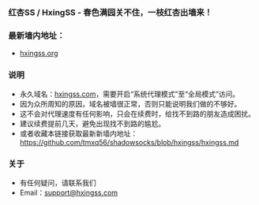 ### 红杏SS / HxingSS - 春色满园关不住，一枝红杏出墙来！
### 最新墙内地址：
- [hxingss.org](http://hxingss.org/)
### 说明
- 永久域名：[hxingss.com](http://hxingss.com/)，需要开启“系统代理模式”至“全局模式”访问。
- 因为众所周知的原因，域名被墙很正常，否则只能说明我们做的不够好。
- 这不会对代理速度有任何影响，只会在续费时，给找不到路的朋友造成困扰。
- 建议续费提前几天，避免出现找不到路的尴尬。
- 或者收藏本链接获取最新新墙内地址：<https://github.com/tmxq56/shadowsocks/blob/hxingss/hxingss.md>
### 关于
- 有任何疑问，请联系我们
- Email：support@hxingss.com
